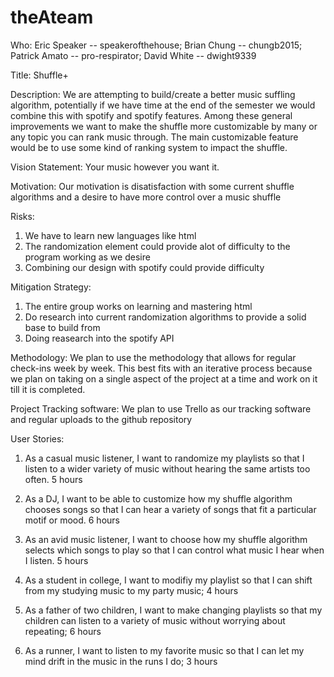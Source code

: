 # theAteam

Who: 
Eric Speaker -- speakerofthehouse;
Brian Chung -- chungb2015;
Patrick Amato -- pro-respirator;
David White -- dwight9339

Title: Shuffle+

Description: 
  We are attempting to build/create a better music suffling algorithm, potentially if we have time at the end of the semester we would combine this with spotify and spotify features. Among these general improvements we want to make the shuffle more customizable by many or any topic you can rank music through. The main customizable feature would be to use some kind of ranking system to impact the shuffle.

Vision Statement:
  Your music however you want it.
  
Motivation:
  Our motivation is disatisfaction with some current shuffle algorithms and a desire to have more control over a music shuffle
  
Risks: 
  1. We have to learn new languages like html
  2. The randomization element could provide alot of difficulty to the program working as we desire
  3. Combining our design with spotify could provide difficulty

Mitigation Strategy:
  1. The entire group works on learning and mastering html
  2. Do research into current randomization algorithms to provide a solid base to build from
  3. Doing reasearch into the spotify API
  
Methodology:
  We plan to use the methodology that allows for regular check-ins week by week. This best fits with an iterative process because we plan on taking on a single aspect of the project at a time and work on it till it is completed. 
  
Project Tracking software:
  We plan to use Trello as our tracking software and regular uploads to the github repository
  
User Stories:

1) As a casual music listener, I want to randomize my playlists so that I listen to a wider variety of music without hearing the same artists too often. 5 hours

2) As a DJ, I want to be able to customize how my shuffle algorithm chooses songs so that I can hear a variety of songs that fit a particular motif or mood. 6 hours

3) As an avid music listener, I want to choose how my shuffle algorithm selects which songs to play so that I can control what music I hear when I listen. 5 hours
  
4) As a student in college, I want to modifiy my playlist so that I can shift from my studying music to my party music; 4 hours

5) As a father of two children, I want to make changing playlists so that my children can listen to a variety of music without worrying about repeating; 6 hours

6) As a runner, I want to listen to my favorite music so that I can let my mind drift in the music in the runs I do; 3 hours



  
